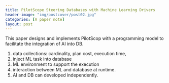 ```yaml
---
title: PilotScope Steering Databases with Machine Learning Drivers
header-image: "img/postcover/post02.jpg"
categories: [A paper note]
layout: post
---
```


This paper designs and implements PilotScop with a programming model to facilitate the integration of AI into DB.



1. data collections: cardinality, plan cost, execution time, 
2. inject ML task into database
3. ML environment to support the execution
4. interaction between ML and database at runtime.
5. AI and DB can developed independently.









